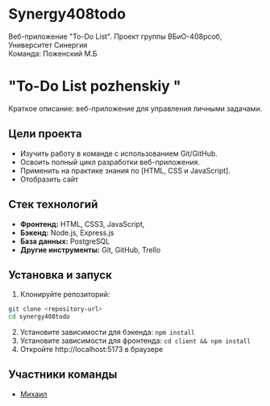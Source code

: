 # Synergy408todo
Веб-приложение "To-Do List".
Проект группы ВБиО-408рсоб, Университет Синергия  
Команда:  Поженский М.Б

# "To-Do List pozhenskiy "

Краткое описание: веб-приложение для управления личными задачами.

## Цели проекта

*   Изучить работу в команде с использованием Git/GitHub.
*   Освоить полный цикл разработки веб-приложения.
*   Применить на практике знания по [HTML, CSS и JavaScript].
*   Отобразить сайт

## Стек технологий

*   **Фронтенд:** HTML, CSS3, JavaScript,
*   **Бэкенд:** Node.js, Express.js
*   **База данных:** PostgreSQL
*   **Другие инструменты:** Git, GitHub, Trello

## Установка и запуск

1. Клонируйте репозиторий:
```bash
git clone <repository-url>
cd synergy408todo
```
2.  Установите зависимости для бэкенда: `npm install`
3.  Установите зависимости для фронтенда: `cd client && npm install`
4. Откройте http://localhost:5173 в браузере

## Участники команды

*   [Михаил](https://github.com/pozhenskiymisha-glitch)
  
